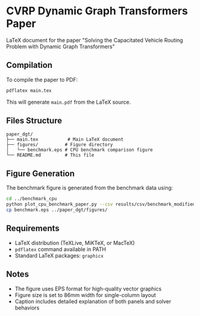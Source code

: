 # CVRP Dynamic Graph Transformers Paper

LaTeX document for the paper "Solving the Capacitated Vehicle Routing Problem with Dynamic Graph Transformers"

## Compilation

To compile the paper to PDF:

```bash
pdflatex main.tex
```

This will generate `main.pdf` from the LaTeX source.

## Files Structure

```
paper_dgt/
├── main.tex           # Main LaTeX document
├── figures/          # Figure directory
│   └── benchmark.eps # CPU benchmark comparison figure
└── README.md         # This file
```

## Figure Generation

The benchmark figure is generated from the benchmark data using:

```bash
cd ../benchmark_cpu
python plot_cpu_benchmark_paper.py --csv results/csv/benchmark_modified_20250827_074153.csv
cp benchmark.eps ../paper_dgt/figures/
```

## Requirements

- LaTeX distribution (TeXLive, MiKTeX, or MacTeX)
- `pdflatex` command available in PATH
- Standard LaTeX packages: `graphicx`

## Notes

- The figure uses EPS format for high-quality vector graphics
- Figure size is set to 86mm width for single-column layout
- Caption includes detailed explanation of both panels and solver behaviors
